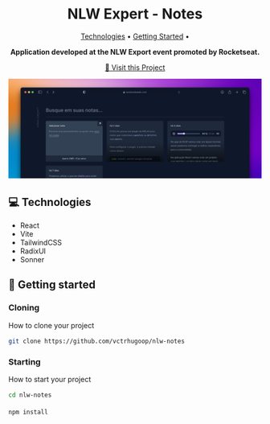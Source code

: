 <h1 align="center" style="font-weight: bold;">NLW Expert - Notes </h1>

<p align="center">
 <a href="#tech">Technologies</a> • 
 <a href="#started">Getting Started</a> • 
</p>

<p align="center">
    <b>Application developed at the NLW Export event promoted by Rocketseat.</b>
</p>

<p align="center">
     <a href="https://nlw-notes.vercel.app/">📱 Visit this Project</a>
</p>

<p align="center">
    <img src="./.github/cover.png">
</p>

<h2 id="technologies">💻 Technologies</h2>

- React
- Vite
- TailwindCSS
- RadixUI
- Sonner

<h2 id="started">🚀 Getting started</h2>

<h3>Cloning</h3>

How to clone your project

```bash
git clone https://github.com/vctrhugoop/nlw-notes
```

<h3>Starting</h3>

How to start your project

```bash
cd nlw-notes

npm install
```
